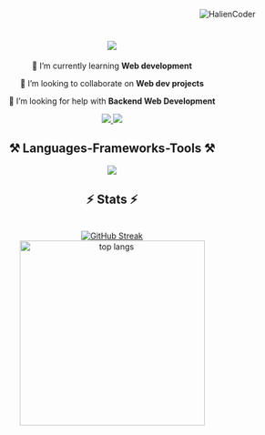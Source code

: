 <p align="right"> <img src="https://komarev.com/ghpvc/?username=HalienCoder&label=Profile%20views&color=0e75b6&style=flat" alt="HalienCoder" /> </p>
<h1 align="center">
    <img src="https://readme-typing-svg.herokuapp.com/?font=Righteous&size=35&center=true&vCenter=true&width=500&height=70&duration=2000&lines=Hi+There!+👋;+I'm+Nihal+Sivapuram!;" />
</h1>

<div align="center">
  
🌱 I’m currently learning **Web development**
  
👯 I’m looking to collaborate on **Web dev projects**

🤔 I’m looking for help with **Backend Web Development**
</div>

<div align="center"> 
  <a href="mailto:nihaal.sivapuram@gmail.com">
    <img src="https://img.shields.io/badge/Gmail-333333?style=for-the-badge&logo=gmail&logoColor=red" />
  </a>
  <a href="https://www.linkedin.com/in/nihal-sivapuram-0b9054250/" >
    <img src="https://img.shields.io/badge/LinkedIn-0077B5?style=for-the-badge&logo=linkedin&logoColor=white" target="_blank" />
  </a>
  <!-- <a href="https://github.com/HalienCoder" target="_blank">
     <img src="https://img.shields.io/badge/Portfolio-FF5722?style=for-the-badge&logo=todoist&logoColor=white" target="_blank" /> 
  </a> -->
 </div>
<h2 align="center">⚒️ Languages-Frameworks-Tools ⚒️</h2>

<div align="center">
    <img src="https://skillicons.dev/icons?i=html,css,javascript,figma,tailwind,python,c,java,mysql" />
</div>

<h2 align="center">⚡ Stats ⚡</h2>
<br>
<div align=center>
  <a href="https://git.io/streak-stats"><img src="https://github-readme-streak-stats-three-fawn.vercel.app?user=HalienCoder&theme=dracula&border_radius=5" alt="GitHub Streak" /></a>
  <br/>
  <img width=325 align="center" src="https://github-readme-stats.vercel.app/api/top-langs/?username=HalienCoder&hide=HTML&langs_count=8&layout=compact&theme=react&border_radius=10&size_weight=0.5&count_weight=0.5&exclude_repo=github-readme-stats" alt="top langs" />
</div>
